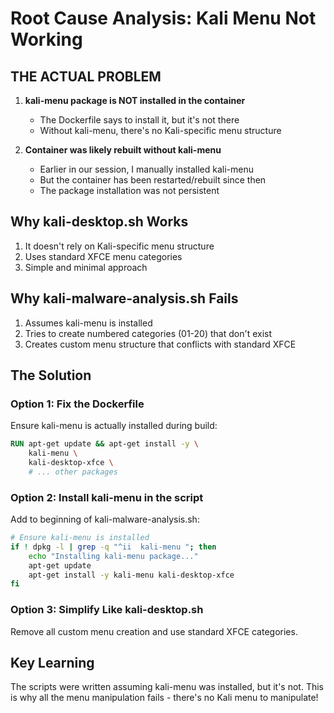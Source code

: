 # Root Cause Analysis: Kali Menu Not Working

## THE ACTUAL PROBLEM

1. **kali-menu package is NOT installed in the container**
   - The Dockerfile says to install it, but it's not there
   - Without kali-menu, there's no Kali-specific menu structure

2. **Container was likely rebuilt without kali-menu**
   - Earlier in our session, I manually installed kali-menu
   - But the container has been restarted/rebuilt since then
   - The package installation was not persistent

## Why kali-desktop.sh Works

1. It doesn't rely on Kali-specific menu structure
2. Uses standard XFCE menu categories
3. Simple and minimal approach

## Why kali-malware-analysis.sh Fails

1. Assumes kali-menu is installed
2. Tries to create numbered categories (01-20) that don't exist
3. Creates custom menu structure that conflicts with standard XFCE

## The Solution

### Option 1: Fix the Dockerfile
Ensure kali-menu is actually installed during build:
```dockerfile
RUN apt-get update && apt-get install -y \
    kali-menu \
    kali-desktop-xfce \
    # ... other packages
```

### Option 2: Install kali-menu in the script
Add to beginning of kali-malware-analysis.sh:
```bash
# Ensure kali-menu is installed
if ! dpkg -l | grep -q "^ii  kali-menu "; then
    echo "Installing kali-menu package..."
    apt-get update
    apt-get install -y kali-menu kali-desktop-xfce
fi
```

### Option 3: Simplify Like kali-desktop.sh
Remove all custom menu creation and use standard XFCE categories.

## Key Learning

The scripts were written assuming kali-menu was installed, but it's not.
This is why all the menu manipulation fails - there's no Kali menu to manipulate!